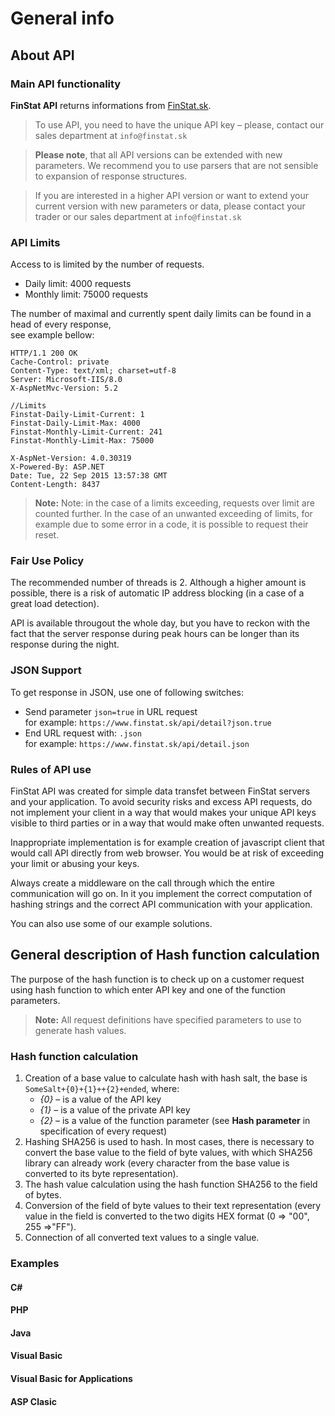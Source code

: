 # General info
## About API
### Main API functionality
**FinStat API** returns informations from  [FinStat.sk](https://www.finstat.sk).


> To use API, you need to have the unique API key – please, contact our sales department at ```info@finstat.sk```

> **Please note**, that all API versions can be extended with new parameters. We recommend you to use parsers that are not sensible to expansion of response structures.

> If you are interested in a higher API version or want to extend your current version with new parameters or data, please contact your trader or our sales department at ```info@finstat.sk```


### API Limits
Access to is limited by the number of requests.
- Daily limit: 4000 requests
- Monthly limit: 75000 requests

The number of maximal and currently spent daily limits can be found in a head of every response,<br />see example bellow:

``` http
HTTP/1.1 200 OK
Cache-Control: private
Content-Type: text/xml; charset=utf-8
Server: Microsoft-IIS/8.0
X-AspNetMvc-Version: 5.2

//Limits
Finstat-Daily-Limit-Current: 1
Finstat-Daily-Limit-Max: 4000
Finstat-Monthly-Limit-Current: 241
Finstat-Monthly-Limit-Max: 75000

X-AspNet-Version: 4.0.30319
X-Powered-By: ASP.NET
Date: Tue, 22 Sep 2015 13:57:38 GMT
Content-Length: 8437
```

> **Note:** Note: in the case of a limits exceeding, requests over limit are counted further. In the case of an unwanted exceeding of limits, for example due to some error in a code, it is possible to request their reset.

### Fair Use Policy
The recommended number of threads is 2. Although a higher amount is possible, there is a risk of automatic IP address blocking (in a case of a great load detection).

API is available througout the whole day, but you have to reckon with the fact that the server response during peak hours can be longer than its response during the night.
### JSON Support

To get response in JSON, use one of following switches:
- Send parameter ```json=true``` in URL request
<br />for example: ```https://www.finstat.sk/api/detail?json.true```
- End URL request with: ```.json```
<br />for example: ```https://www.finstat.sk/api/detail.json```

### Rules of API use
FinStat API was created for simple data transfet between FinStat servers and your application. To avoid security risks and excess API requests, do not implement your client  in a way that would makes your unique API keys visible to third parties or in a way that would make often unwanted requests.   

Inappropriate implementation is for example creation of javascript client that would call API directly from web browser. You would be at risk of exceeding your limit or abusing your keys.  

Always create a middleware on the call through which the entire communication will go on. In it you implement the correct computation of hashing strings and the correct API communication with your application. 

You can also use some of our example solutions. 

## General description of Hash function calculation
The purpose of the hash function is to check up on a customer request using hash function to which enter API key and one of the function parameters.  
> **Note:** All request definitions have specified parameters to use to generate hash values. 

### Hash function calculation 
1. Creation of a base value to calculate hash with hash salt, the base is `SomeSalt+{0}+{1}++{2}+ended`, where:
    - *{0}* – is a value of the API key 
    - *{1}* – is a value of the private API key
    - *{2}* – is a value of the function parameter (see **Hash parameter** in specification of every request)  
2. Hashing SHA256 is used to hash. In most cases, there is necessary to convert the base value to the field of byte values, with which SHA256 library can already work (every character from the base value is converted to its byte representation). 
3. The hash value calculation using the hash function SHA256 to the field of bytes. 
4. Conversion of the field of byte values to their text representation (every value in the field is converted to the two digits HEX format (0 => "00", 255 =>"FF"). 
5. Connection of all converted text values to a single value.

### Examples
#### C#
[](../common/csharp.md ':include')
#### PHP
[](../common/php.md ':include')
#### Java
[](../common/java.md ':include')
#### Visual Basic
[](../common/vbasic.md ':include')
#### Visual Basic for Applications
[](../common/vba.md ':include')
#### ASP Clasic
[](../common/aspclasic.md ':include')